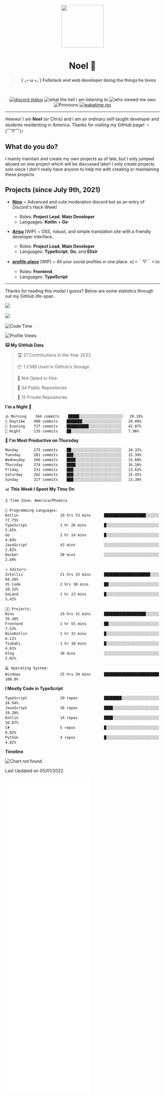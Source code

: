 <div align='center'>
  <div align='center'>
    <img
      src='https://cdn.floofy.dev/art/icons/icon_cinnamonserval.png'
      width='138'
      height='138'
    />
  </div>
  <h1>Noel 🐾</h1>
  <blockquote><strong>(´｡• ω •｡`) Fullstack and web developer doing the things he loves</strong></blockquote>

  <br />

  <a href='https://discord.com/users/280158289667555328' target='_blank'><img alt="discord status" src="https://dev.discordprofiles.me/badge/status/280158289667555328" /></a>
  <img alt="what the hell i am listening to" src="https://dev.discordprofiles.me/badge/spotify/280158289667555328" />
  <img alt="who viewed me owo" src="https://komarev.com/ghpvc/?username=auguwu" />
  <img alt='Pronouns' src='https://img.shields.io/endpoint?url=https://pronoundb.org/shields/6004d014406af11e4593a013' />
  <a href="https://wakatime.com/@auguwu" target='_blank'>
    <img alt='wakatime res' src='https://wakatime.com/badge/user/89736485-42ec-4c0f-a2f3-481db74514dc.svg' />
  </a>
</div>

<hr />

Hewwo! I am **Noel** (or Chris) and I am an ordinary self-taught developer and students residenting in America. Thanks for visiting my GitHub page! ヽ(⌒▽⌒)ﾉ

## What do you do?
I mainly maintain and create my own projects as of late, but I only jumped aboard on one project which will be discussed later! I only create projects
solo since I don't really have anyone to help me with creating or maintaining these projects.

## Projects (since July 9th, 2021)
- [**Nino**](https://nino.sh) ~ Advanced and cute moderation discord bot as an entry of Discord's Hack Week!
  - Roles: **Project Lead**, **Main Developer**
  - Languages: **Kotlin** + **Go**

- [**Arisu**](https://arisu.land) [WIP] ~ OSS, robust, and simple translation site with a friendly developer interface.
  - Roles: **Project Lead**, **Main Developer**
  - Languages: **TypeScript**, **Go**, and **Elixir**

- [**profile.place**](https://profile.place) [WIP] ~ All your social profiles in one place. o(〃＾▽＾〃)o
  - Roles: **Frontend**
  - Languages: **TypeScript**

---

Thanks for reading this modal I guess? Below are some statistics through out my GitHub life-span.

![](https://github-readme-stats.vercel.app/api?username=auguwu&count_private=true&show_icons=true&theme=gruvbox)

![](https://github-readme-stats.vercel.app/api/top-langs/?username=auguwu&layout=compact&theme=gruvbox)

<!--START_SECTION:waka-->
![Code Time](http://img.shields.io/badge/Code%20Time-2%2C582%20hrs%2027%20mins-blue)

![Profile Views](http://img.shields.io/badge/Profile%20Views-55-blue)

**🐱 My GitHub Data** 

> 🏆 21 Contributions in the Year 2022
 > 
> 📦 1.2 MB Used in GitHub's Storage 
 > 
> 🚫 Not Opted to Hire
 > 
> 📜 34 Public Repositories 
 > 
> 🔑 12 Private Repositories  
 > 
**I'm a Night 🦉** 

```text
🌞 Morning    344 commits    █████░░░░░░░░░░░░░░░░░░░░   20.28% 
🌆 Daytime    490 commits    ███████░░░░░░░░░░░░░░░░░░   28.89% 
🌃 Evening    727 commits    ██████████░░░░░░░░░░░░░░░   42.87% 
🌙 Night      135 commits    ██░░░░░░░░░░░░░░░░░░░░░░░   7.96%

```
📅 **I'm Most Productive on Thursday** 

```text
Monday       175 commits    ██░░░░░░░░░░░░░░░░░░░░░░░   10.32% 
Tuesday      261 commits    ███░░░░░░░░░░░░░░░░░░░░░░   15.39% 
Wednesday    266 commits    ████░░░░░░░░░░░░░░░░░░░░░   15.68% 
Thursday     274 commits    ████░░░░░░░░░░░░░░░░░░░░░   16.16% 
Friday       231 commits    ███░░░░░░░░░░░░░░░░░░░░░░   13.62% 
Saturday     262 commits    ███░░░░░░░░░░░░░░░░░░░░░░   15.45% 
Sunday       227 commits    ███░░░░░░░░░░░░░░░░░░░░░░   13.38%

```


📊 **This Week I Spent My Time On** 

```text
⌚︎ Time Zone: America/Phoenix

💬 Programming Languages: 
Kotlin                   19 hrs 53 mins      ███████████████████░░░░░░   77.75% 
TypeScript               1 hr 26 mins        █░░░░░░░░░░░░░░░░░░░░░░░░   5.65% 
Go                       1 hr 14 mins        █░░░░░░░░░░░░░░░░░░░░░░░░   4.84% 
JavaScript               43 mins             ░░░░░░░░░░░░░░░░░░░░░░░░░   2.82% 
Docker                   38 mins             ░░░░░░░░░░░░░░░░░░░░░░░░░   2.49%

🔥 Editors: 
IntelliJ                 21 hrs 33 mins      █████████████████████░░░░   84.26% 
VS Code                  2 hrs 38 mins       ██░░░░░░░░░░░░░░░░░░░░░░░   10.32% 
GoLand                   1 hr 23 mins        █░░░░░░░░░░░░░░░░░░░░░░░░   5.42%

🐱‍💻 Projects: 
Nino                     19 hrs 31 mins      ███████████████████░░░░░░   76.36% 
Frontend                 1 hr 55 mins        ██░░░░░░░░░░░░░░░░░░░░░░░   7.53% 
NinoKotlin               1 hr 33 mins        █░░░░░░░░░░░░░░░░░░░░░░░░   6.11% 
Tsubaki                  1 hr 10 mins        █░░░░░░░░░░░░░░░░░░░░░░░░   4.61% 
blog                     30 mins             ░░░░░░░░░░░░░░░░░░░░░░░░░   2.02%

💻 Operating System: 
Windows                  25 hrs 34 mins      █████████████████████████   100.0%

```

**I Mostly Code in TypeScript** 

```text
TypeScript               29 repos            ████████░░░░░░░░░░░░░░░░░   34.94% 
JavaScript               16 repos            ████░░░░░░░░░░░░░░░░░░░░░   19.28% 
Kotlin                   14 repos            ████░░░░░░░░░░░░░░░░░░░░░   16.87% 
C#                       5 repos             █░░░░░░░░░░░░░░░░░░░░░░░░   6.02% 
Python                   4 repos             █░░░░░░░░░░░░░░░░░░░░░░░░   4.82%

```


**Timeline**

![Chart not found](https://raw.githubusercontent.com/auguwu/auguwu/master/charts/bar_graph.png) 


 Last Updated on 05/01/2022
<!--END_SECTION:waka-->

![](./github-metrics.svg)
